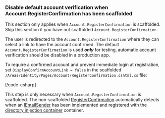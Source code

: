 <a name="ddav"></a>
### Disable default account verification when Account.RegisterConfirmation has been scaffolded

This section only applies when `Account.RegisterConfirmation` is scaffolded. Skip this section if you have not scaffolded `Account.RegisterConfirmation`.

The user is redirected to the `Account.RegisterConfirmation` where they can select a link to have the account confirmed. The default `Account.RegisterConfirmation` is used ***only*** for testing, automatic account verification should be disabled in a production app.

To require a confirmed account and prevent immediate login at registration, set `DisplayConfirmAccountLink = false` in the scaffolded `/Areas/Identity/Pages/Account/RegisterConfirmation.cshtml.cs` file:

[!code-csharp[](~/security/authentication/accconfirm/sample/RegisterConfirmation.cshtml.cs?highlight=63)]

This step is only necessary when `Account.RegisterConfirmation` is scaffolded. The non-scaffolded [RegisterConfirmation](https://github.com/dotnet/aspnetcore/blob/1dcf7acfacf0fe154adcc23270cb0da11ff44ace/src/Identity/UI/src/Areas/Identity/Pages/V4/Account/RegisterConfirmation.cshtml.cs#L74-L87) automatically detects when an [IEmailSender](https://github.com/dotnet/aspnetcore/blob/1dcf7acfacf0fe154adcc23270cb0da11ff44ace/src/Identity/UI/src/Areas/Identity/Services/EmailSender.cs) has been implemented and registered with the [directory injection container](xref:fundamentals/dependency-injection) container.
